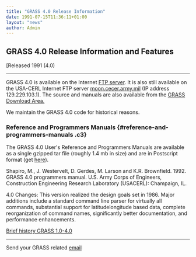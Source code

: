 ```yaml
---
title: "GRASS 4.0 Release Information"
date: 1991-07-15T11:36:11+01:00
layout: "news"
author: Admin
---
```



GRASS 4.0 Release Information and Features
------------------------------------------

[Released 1991 (4.0)

------------------------------------------------------------------------

GRASS 4.0 is available on the Internet [FTP server](../grass40/). It is
also still available on the USA-CERL Internet FTP server
[moon.cecer.army.mil](ftp://129.229.103.1/pub/grass/grass4.0) (IP
address 129.229.103.1). The source and manuals are also available from
the [GRASS Download Area.](../download.html)

We maintain the GRASS 4.0 code for historical reasons.

### Reference and Programmers Manuals {#reference-and-programmers-manuals .c3}

The GRASS 4.0 User's Reference and Programmers Manuals are available
as a single gzipped tar file (roughly 1.4 mb in size) and are in
Postscript format (get
[here](ftp://129.229.103.1/pub/grass/grass4.0)).

Shapiro, M., J. Westervelt, D. Gerdes, M. Larson and K.R. Brownfield.
1992. GRASS 4.0 programmers manual. U.S. Army Corps of Engineers,
Construction Engineering Research Laboratory (USACERL): Champaign,
IL.

4.0 Changes:
This version realized the design goals set in 1986. Major additions
include a standard command line parser for virtually all commands,
substantial support for latitudelongitude based data, complete
reorganization of command names, significantly better documentation, and
performance enhancements.

[Brief history GRASS 1.0-4.0](../grass1to4history.html)

------------------------------------------------------------------------

Send your GRASS related [email](mailto:grass-web(at)lists.osgeo.org)

